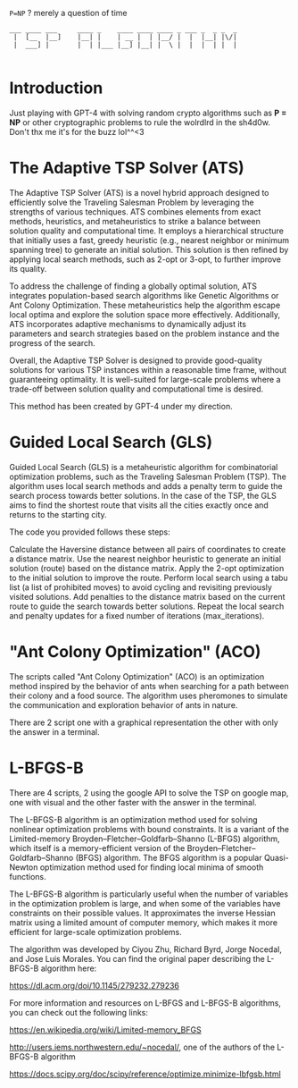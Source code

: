 `P=NP` ? merely a question of time
```
___ ____ ___     ____ _    ____ ____ ____ _ ___ _  _ _  _ 
 |  [__  |__]    |__| |    | __ |  | |__/ |  |  |__| |\/| 
 |  ___] |       |  | |___ |__] |__| |  \ |  |  |  | |  | 
                                                          
```                            
                            
# Introduction                            

Just playing with GPT-4 with solving random crypto algorithms such as **P = NP** or other cryptographic problems to rule the wolrdlrd in the sh4d0w. Don't thx me it's for the buzz lol^^<3

# The Adaptive TSP Solver (ATS)

The Adaptive TSP Solver (ATS) is a novel hybrid approach designed to efficiently solve the Traveling Salesman Problem by leveraging the strengths of various techniques. ATS combines elements from exact methods, heuristics, and metaheuristics to strike a balance between solution quality and computational time. It employs a hierarchical structure that initially uses a fast, greedy heuristic (e.g., nearest neighbor or minimum spanning tree) to generate an initial solution. This solution is then refined by applying local search methods, such as 2-opt or 3-opt, to further improve its quality.

To address the challenge of finding a globally optimal solution, ATS integrates population-based search algorithms like Genetic Algorithms or Ant Colony Optimization. These metaheuristics help the algorithm escape local optima and explore the solution space more effectively. Additionally, ATS incorporates adaptive mechanisms to dynamically adjust its parameters and search strategies based on the problem instance and the progress of the search.

Overall, the Adaptive TSP Solver is designed to provide good-quality solutions for various TSP instances within a reasonable time frame, without guaranteeing optimality. It is well-suited for large-scale problems where a trade-off between solution quality and computational time is desired.

This method has been created by GPT-4 under my direction.

# Guided Local Search (GLS)

Guided Local Search (GLS) is a metaheuristic algorithm for combinatorial optimization problems, such as the Traveling Salesman Problem (TSP). The algorithm uses local search methods and adds a penalty term to guide the search process towards better solutions. In the case of the TSP, the GLS aims to find the shortest route that visits all the cities exactly once and returns to the starting city.

The code you provided follows these steps:

Calculate the Haversine distance between all pairs of coordinates to create a distance matrix.
Use the nearest neighbor heuristic to generate an initial solution (route) based on the distance matrix.
Apply the 2-opt optimization to the initial solution to improve the route.
Perform local search using a tabu list (a list of prohibited moves) to avoid cycling and revisiting previously visited solutions.
Add penalties to the distance matrix based on the current route to guide the search towards better solutions.
Repeat the local search and penalty updates for a fixed number of iterations (max_iterations).

#  "Ant Colony Optimization" (ACO)

The scripts called "Ant Colony Optimization" (ACO) is an optimization method inspired by the behavior of ants when searching for a path between their colony and a food source. The algorithm uses pheromones to simulate the communication and exploration behavior of ants in nature.

There are 2 script one with a graphical representation the other with only the answer in a terminal.

# L-BFGS-B

There are 4 scripts, 2 using the google API to solve the TSP on google map, one with visual and the other faster with the answer in the terminal.

The L-BFGS-B algorithm is an optimization method used for solving nonlinear optimization problems with bound constraints. It is a variant of the Limited-memory Broyden–Fletcher–Goldfarb–Shanno (L-BFGS) algorithm, which itself is a memory-efficient version of the Broyden–Fletcher–Goldfarb–Shanno (BFGS) algorithm. The BFGS algorithm is a popular Quasi-Newton optimization method used for finding local minima of smooth functions.

The L-BFGS-B algorithm is particularly useful when the number of variables in the optimization problem is large, and when some of the variables have constraints on their possible values. It approximates the inverse Hessian matrix using a limited amount of computer memory, which makes it more efficient for large-scale optimization problems.

The algorithm was developed by Ciyou Zhu, Richard Byrd, Jorge Nocedal, and Jose Luis Morales. You can find the original paper describing the L-BFGS-B algorithm here:

https://dl.acm.org/doi/10.1145/279232.279236

For more information and resources on L-BFGS and L-BFGS-B algorithms, you can check out the following links:

https://en.wikipedia.org/wiki/Limited-memory_BFGS

http://users.iems.northwestern.edu/~nocedal/, one of the authors of the L-BFGS-B algorithm

https://docs.scipy.org/doc/scipy/reference/optimize.minimize-lbfgsb.html
